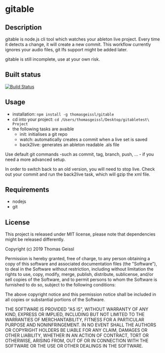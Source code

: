 # gitable

## Description

gitable is node.js cli tool which watches your ableton live project. Every time it detects a change, it will create a new commit.
This workflow currently ignores your audio files, git lfs support might be added later.

gitable is still incomplete, use at your own risk.

## Built status
[![Build Status](https://travis-ci.com/thomasgeissl/gitable.svg?branch=master)](https://travis-ci.com/thomasgeissl/gitable)

## Usage

- installation: `npm install -g thomasgeissl/gitable`
- cd into your project: `cd /Users/thomasgeissl/Desktop/gitabletest\ Project`
- the following tasks are avaible
  - init: initialises a git repo
  - watch: automatically creates a commit when a live set is saved
  - back2live: generates an ableton readable .als file

Use default git commands -such as commit, tag, branch, push, ... - if you need a more advanced setup.

In order to switch back to an old version, you will need to stop live. Check out your commit and run the back2live task, which will gzip the xml file.

## Requirements

- nodejs
- git


## License

This project is released under MIT license, please note that dependencies might be released differently.

Copyright (c) 2019 Thomas Geissl

Permission is hereby granted, free of charge, to any person obtaining a copy of this software and associated documentation files (the "Software"), to deal in the Software without restriction, including without limitation the rights to use, copy, modify, merge, publish, distribute, sublicense, and/or sell copies of the Software, and to permit persons to whom the Software is furnished to do so, subject to the following conditions:

The above copyright notice and this permission notice shall be included in all copies or substantial portions of the Software.

THE SOFTWARE IS PROVIDED "AS IS", WITHOUT WARRANTY OF ANY KIND, EXPRESS OR IMPLIED, INCLUDING BUT NOT LIMITED TO THE WARRANTIES OF MERCHANTABILITY, FITNESS FOR A PARTICULAR PURPOSE AND NONINFRINGEMENT. IN NO EVENT SHALL THE AUTHORS OR COPYRIGHT HOLDERS BE LIABLE FOR ANY CLAIM, DAMAGES OR OTHER LIABILITY, WHETHER IN AN ACTION OF CONTRACT, TORT OR OTHERWISE, ARISING FROM, OUT OF OR IN CONNECTION WITH THE SOFTWARE OR THE USE OR OTHER DEALINGS IN THE SOFTWARE.
